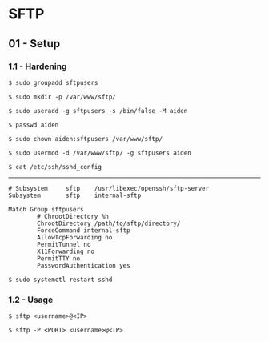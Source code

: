 # SFTP

## 01 - Setup

### 1.1 - Hardening

```
$ sudo groupadd sftpusers

$ sudo mkdir -p /var/www/sftp/

$ sudo useradd -g sftpusers -s /bin/false -M aiden

$ passwd aiden

$ sudo chown aiden:sftpusers /var/www/sftp/

$ sudo usermod -d /var/www/sftp/ -g sftpusers aiden
```

`$ cat /etc/ssh/sshd_config`

---

```
# Subsystem     sftp    /usr/libexec/openssh/sftp-server
Subsystem       sftp    internal-sftp

Match Group sftpusers
        # ChrootDirectory %h
        ChrootDirectory /path/to/sftp/directory/
        ForceCommand internal-sftp
        AllowTcpForwarding no
        PermitTunnel no
        X11Forwarding no
        PermitTTY no
        PasswordAuthentication yes
```

`$ sudo systemctl restart sshd`

### 1.2 - Usage

```
$ sftp <username>@<IP>

$ sftp -P <PORT> <username>@<IP>
```